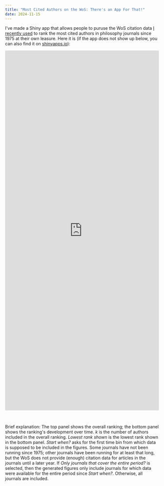 ```yaml
---
title: "Most Cited Authors on the WoS: There's an App For That!"
date: 2024-11-15
---
```


I've made a Shiny app that allows people to puruse the WoS citation data [I recently used](https://prehren.github.io/something-of-crunch/2024/11/13/top-wos-authors.html) to rank the most cited authors in philosophy journals since 1975 at their own leasure. Here it is (if the app does not show up below, you can also find it on [shinyapps.io](https://prehren.shinyapps.io/most-cited-philosophers-wos/)):

<iframe src="https://prehren.shinyapps.io/most-cited-philosophers-wos/" title="Figure 1. Development over time of the top 25." style="border:none; margin:0 auto; display: block; width:100%; height:1180px; padding-bottom:1em; overflow:hidden;" scrolling="no"></iframe>
<br>

Brief explanation: The top panel shows the overall ranking; the bottom panel shows the ranking's development over time. _k_ is the number of authors included in the overall ranking. _Lowest rank shown_ is the lowest rank shown in the bottom panel. _Start when?_ asks for the first time bin from which data is supposed to be included in the figures. Some journals have not been running since 1975; other journals have been running for at least that long, but the WoS does not provide (enough) citation data for articles in the journals until a later year. If _Only journals that cover the entire period?_ is selected, then the generated figures only include journals for which data were available for the entire period since _Start when?_. Otherwise, all journals are included.

